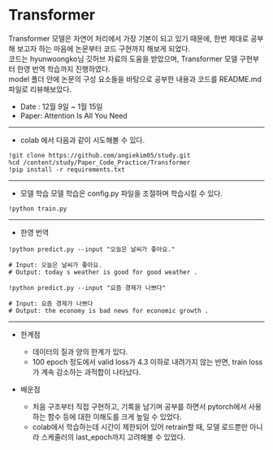# Transformer
Transformer 모델은 자연어 처리에서 가장 기본이 되고 있기 때문에, 한번 제대로 공부해 보고자 하는 마음에 논문부터 코드 구현까지 해보게 되었다.   
코드는 hyunwoongko님 깃허브 자료의 도움을 받았으며, Transformer 모델 구현부터 한영 번역 학습까지 진행하였다.   
model 폴더 안에 논문의 구성 요소들을 바탕으로 공부한 내용과 코드를 README.md 파일로 리뷰해보았다.  

- Date : 12월 9일 ~ 1월 15일
- Paper: Attention Is All You Need
---
- colab 에서 다음과 같이 시도해볼 수 있다.
```
!git clone https://github.com/angiekim05/study.git
%cd /content/study/Paper_Code_Practice/Transformer
!pip install -r requirements.txt
```
---    
- 모델 학습
모델 학습은 config.py 파일을 조절하며 학습시킬 수 있다.
```
!python train.py
```
---
- 한영 번역
```
!python predict.py --input "오늘은 날씨가 좋아요."

# Input: 오늘은 날씨가 좋아요.
# Output: today s weather is good for good weather .

!python predict.py --input "요즘 경제가 나쁘다"

# Input: 요즘 경제가 나쁘다
# Output: the economy is bad news for economic growth .
```
---
- 한계점
    - 데이터의 질과 양의 한계가 있다.
    - 100 epoch 정도에서 valid loss가 4.3 이하로 내려가지 않는 반면, train loss가 계속 감소하는 과적합이 나타났다.

- 배운점
    - 처음 구조부터 직접 구현하고, 기록을 남기며 공부를 하면서 pytorch에서 사용하는 함수 등에 대한 이해도를 크게 높일 수 있었다.
    - colab에서 학습하는데 시간이 제한되어 있어 retrain할 때, 모델 로드뿐만 아니라 스케줄러의 last_epoch까지 고려해볼 수 있었다.
